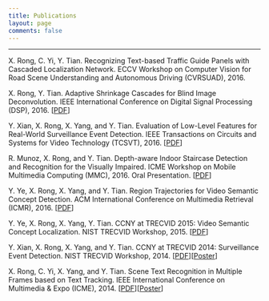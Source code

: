 ```yaml
---
title: Publications
layout: page
comments: false
---
```


--------------------------------------------------------------------------------
X. Rong, C. Yi, Y. Tian. Recognizing Text-based Traffic Guide Panels with Cascaded Localization Network. ECCV Workshop on Computer Vision for Road Scene Understanding and Autonomous Driving (CVRSUAD), 2016.

X. Rong, Y. Tian. Adaptive Shrinkage Cascades for Blind Image Deconvolution. IEEE International Conference on Digital Signal Processing (DSP), 2016.
[[PDF](/publications/pdf/DSP16.pdf)]

Y. Xian, X. Rong, X. Yang, and Y. Tian. Evaluation of Low-Level Features for Real-World Surveillance Event Detection. IEEE Transactions on Circuits and Systems for Video Technology (TCSVT), 2016. [[PDF](/publications/pdf/TCSVT16.pdf)]

R. Munoz, X. Rong, and Y. Tian. Depth-aware Indoor Staircase Detection and Recognition for the Visually Impaired. ICME Workshop on Mobile Multimedia Computing (MMC), 2016\. Oral Presentation.
[[PDF](/publications/pdf/MMC16.pdf)]

Y. Ye, X. Rong, X. Yang, and Y. Tian. Region Trajectories for Video Semantic Concept Detection. ACM International Conference on Multimedia Retrieval (ICMR), 2016.
[[PDF](/publications/pdf/ICMR16.pdf)]

Y. Ye, X. Rong, X. Yang, Y. Tian. CCNY at TRECVID 2015: Video Semantic Concept Localization. NIST TRECVID Workshop, 2015. [[PDF](/publications/pdf/TRECVID15_LOC.pdf)]

Y. Xian, X. Rong, X. Yang, and Y. Tian. CCNY at TRECVID 2014: Surveillance Event Detection. NIST TRECVID Workshop, 2014. [[PDF](/publications/pdf/TRECVID14_SED.pdf)][[Poster](/publications/pdf/TRECVID14_SED_Poster.pdf)]

X. Rong, C. Yi, X. Yang, and Y. Tian. Scene Text Recognition in Multiple Frames based on Text Tracking. IEEE International Conference on Multimedia & Expo (ICME), 2014. [[PDF](/publications/pdf/ICME14.pdf)][[Poster](/publications/pdf/ICME14_Poster.pdf)]
